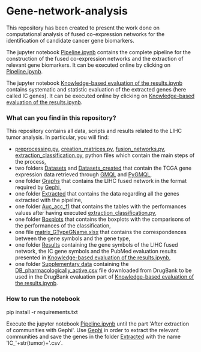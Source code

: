 # Gene-network-analysis

This repository has been created to present the work done on computational analysis of fused co-expression networks for the identification of candidate cancer gene biomarkers. 

The jupyter notebook [Pipeline.ipynb](https://github.com/DEIB-GECO/GeneNetFusion/blob/master/Pipeline.ipynb) contains the complete pipeline for the construction of the fused co-expression networks and the extraction of relevant gene biomarkers. It can be executed online by clicking on [Pipeline.ipynb](https://colab.research.google.com/drive/16BHMZ83Y8RCctTLzwFhnlUB4oNU-o-GT).

The jupyter notebook [Knowledge-based evaluation of the results.ipynb](https://github.com/DEIB-GECO/GeneNetFusion/blob/master/Knowledge-based%20evaluation%20of%20the%20results.ipynb) contains systematic and statistic evaluation of the extracted genes (here called IC genes). It can be executed online by clicking on [Knowledge-based evaluation of the results.ipynb](https://colab.research.google.com/drive/1MPzlkCioSXXaL-EqpInR98P1QAM4lRMR).

### What can you find in this repository?
This repository contains all data, scripts and results related to the LIHC tumor analysis.
In particular, you will find:
- [preprocessing.py](https://github.com/DEIB-GECO/GeneNetFusion/blob/master/preprocessing.py), [creation_matrices.py](https://github.com/DEIB-GECO/GeneNetFusion/blob/master/creation_matrices.py), [fusion_networks.py](https://github.com/DEIB-GECO/GeneNetFusion/blob/master/fusion_networks.py), [extraction_classification.py](https://github.com/DEIB-GECO/GeneNetFusion/blob/master/extraction_classification.py), python files which contain the main steps of the process,
- two folders [Datasets](https://github.com/DEIB-GECO/GeneNetFusion/tree/master/Datasets) and [Datasets_created](https://github.com/DEIB-GECO/GeneNetFusion/tree/master/Datasets_created) that contain the TCGA gene expression data retrieved through [GMQL](http://gmql.eu) and [PyGMQL](https://pygmql.readthedocs.io/en/latest/),
- one folder [Graphs](https://github.com/DEIB-GECO/GeneNetFusion/tree/master/Graphs) that contains the LIHC fused network in the format required by [Gephi](https://gephi.org),
- one folder [Extracted](https://github.com/DEIB-GECO/GeneNetFusion/tree/master/Extracted) that contains the data regarding all the genes extracted with the pipeline,
- one folder [Auc_acc_f1](https://github.com/DEIB-GECO/GeneNetFusion/tree/master/Auc_acc_f1) that contains the tables with the performances values after having executed [extraction_classification.py](https://github.com/DEIB-GECO/GeneNetFusion/blob/master/extraction_classification.py),
- one folder [Boxplots](https://github.com/DEIB-GECO/GeneNetFusion/tree/master/Boxplots) that contains the boxplots with the comparisons of the performances of the classification,
- one file [matrix_GTypeGName.xlsx](https://github.com/DEIB-GECO/GeneNetFusion/blob/master/matrix_GTypeGName.xls) that contains the correspondences between the gene symbols and the gene type,
- one folder [Results](https://github.com/DEIB-GECO/GeneNetFusion/tree/master/Results) containing the gene symbols of the LIHC fused network, the IC gene symbols and the PubMed evaluation results presented in [Knowledge-based evaluation of the results.ipynb](https://github.com/DEIB-GECO/GeneNetFusion/blob/master/Knowledge-based%20evaluation%20of%20the%20results.ipynb),
- one folder [Supplementary data](https://github.com/DEIB-GECO/GeneNetFusion/tree/master/Supplementary%20data) containing the [DB_pharmacologically_active.csv](https://github.com/DEIB-GECO/GeneNetFusion/blob/master/Supplementary%20data/DB_pharmacologically_active.csv) file downloaded from DrugBank to be used in the DrugBank evaluation part of [Knowledge-based evaluation of the results.ipynb](https://github.com/DEIB-GECO/GeneNetFusion/blob/master/Knowledge-based%20evaluation%20of%20the%20results.ipynb). 

### How to run the notebook
pip install -r requirements.txt

Execute the jupyter notebook [Pipeline.ipynb](https://github.com/DEIB-GECO/GeneNetFusion/blob/master/Pipeline.ipynb) until the part 'After extraction of communities with Gephi'.
Use [Gephi](https://gephi.org) in order to extract the relevant communities and save the genes in the folder [Extracted](https://github.com/DEIB-GECO/GeneNetFusion/tree/master/Extracted) with the name 'IC_'+str(tumor)+'.csv'.
